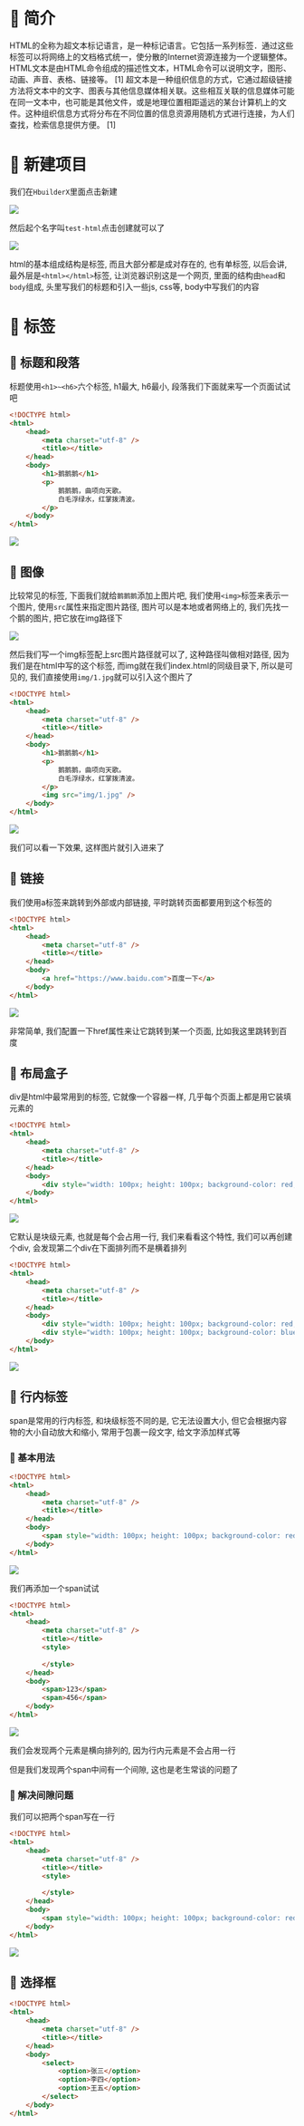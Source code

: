 # 🍎 简介

HTML的全称为超文本标记语言，是一种标记语言。它包括一系列标签．通过这些标签可以将网络上的文档格式统一，使分散的Internet资源连接为一个逻辑整体。HTML文本是由HTML命令组成的描述性文本，HTML命令可以说明文字，图形、动画、声音、表格、链接等。 [1] 
超文本是一种组织信息的方式，它通过超级链接方法将文本中的文字、图表与其他信息媒体相关联。这些相互关联的信息媒体可能在同一文本中，也可能是其他文件，或是地理位置相距遥远的某台计算机上的文件。这种组织信息方式将分布在不同位置的信息资源用随机方式进行连接，为人们查找，检索信息提供方便。 [1] 

# 🍎 新建项目

我们在`HbuilderX`里面点击新建

![](images/Pasted%20image%2020230109102828.png)

然后起个名字叫`test-html`点击创建就可以了

![](images/Pasted%20image%2020230109104023.png)

html的基本组成结构是标签, 而且大部分都是成对存在的, 也有单标签, 以后会讲, 最外层是`<html></html>`标签, 让浏览器识别这是一个网页, 里面的结构由`head`和`body`组成, 头里写我们的标题和引入一些js, css等, body中写我们的内容

# 🍎 标签

## 🌲 标题和段落

标题使用`<h1>~<h6>`六个标签, h1最大, h6最小, 段落我们下面就来写一个页面试试吧

```html
<!DOCTYPE html>
<html>
	<head>
		<meta charset="utf-8" />
		<title></title>
	</head>
	<body>
		<h1>鹅鹅鹅</h1>
		<p>
			鹅鹅鹅，曲项向天歌。
			白毛浮绿水，红掌拨清波。
		</p>
	</body>
</html>
```

![](images/Pasted%20image%2020230109103652.png)

## 🌲 图像

比较常见的标签, 下面我们就给`鹅鹅鹅`添加上图片吧, 我们使用`<img>`标签来表示一个图片, 使用`src`属性来指定图片路径, 图片可以是本地或者网络上的, 我们先找一个鹅的图片, 把它放在img路径下

![](images/Pasted%20image%2020230109105618.png)

然后我们写一个img标签配上src图片路径就可以了, 这种路径叫做相对路径, 因为我们是在html中写的这个标签, 而img就在我们index.html的同级目录下, 所以是可见的, 我们直接使用`img/1.jpg`就可以引入这个图片了

```html
<!DOCTYPE html>
<html>
	<head>
		<meta charset="utf-8" />
		<title></title>
	</head>
	<body>
		<h1>鹅鹅鹅</h1>
		<p>
			鹅鹅鹅，曲项向天歌。
			白毛浮绿水，红掌拨清波。
		</p>
		<img src="img/1.jpg" />
	</body>
</html>
```

![](images/Pasted%20image%2020230109105824.png)

我们可以看一下效果, 这样图片就引入进来了

## 🌲 链接

我们使用a标签来跳转到外部或内部链接, 平时跳转页面都要用到这个标签的

```html
<!DOCTYPE html>
<html>
	<head>
		<meta charset="utf-8" />
		<title></title>
	</head>
	<body>
		<a href="https://www.baidu.com">百度一下</a>
	</body>
</html>
```

![](images/Pasted%20image%2020230111100511.png)

非常简单, 我们配置一下href属性来让它跳转到某一个页面, 比如我这里跳转到百度

## 🌲 布局盒子

div是html中最常用到的标签, 它就像一个容器一样, 几乎每个页面上都是用它装填元素的

```html
<!DOCTYPE html>
<html>
	<head>
		<meta charset="utf-8" />
		<title></title>
	</head>
	<body>
		<div style="width: 100px; height: 100px; background-color: red;"></div>
	</body>
</html>
```

![](images/Pasted%20image%2020230111100434.png)

它默认是块级元素, 也就是每个会占用一行, 我们来看看这个特性, 我们可以再创建个div, 会发现第二个div在下面排列而不是横着排列

```html
<!DOCTYPE html>
<html>
	<head>
		<meta charset="utf-8" />
		<title></title>
	</head>
	<body>
		<div style="width: 100px; height: 100px; background-color: red;"></div>
		<div style="width: 100px; height: 100px; background-color: blue;"></div>
	</body>
</html>
```

![](images/Pasted%20image%2020230111100350.png)

## 🌲 行内标签

span是常用的行内标签, 和块级标签不同的是, 它无法设置大小, 但它会根据内容物的大小自动放大和缩小, 常用于包裹一段文字, 给文字添加样式等

### 🌸 基本用法

```html
<!DOCTYPE html>
<html>
	<head>
		<meta charset="utf-8" />
		<title></title>
	</head>
	<body>
		<span style="width: 100px; height: 100px; background-color: red;">123</span>
	</body>
</html>
```

![](images/Pasted%20image%2020230111101157.png)

我们再添加一个span试试

```html
<!DOCTYPE html>
<html>
	<head>
		<meta charset="utf-8" />
		<title></title>
		<style>
			
		</style>
	</head>
	<body>
		<span>123</span>
		<span>456</span>
	</body>
</html>
```

![](images/Pasted%20image%2020230111101607.png)

我们会发现两个元素是横向排列的, 因为行内元素是不会占用一行

但是我们发现两个span中间有一个间隙, 这也是老生常谈的问题了

### 🌸 解决间隙问题

我们可以把两个span写在一行

```html
<!DOCTYPE html>
<html>
	<head>
		<meta charset="utf-8" />
		<title></title>
		<style>
			
		</style>
	</head>
	<body>
		<span style="width: 100px; height: 100px; background-color: red;">123</span><span style="width: 100px; height: 100px; background-color: blue;">456</span>
	</body>
</html>
```

![](images/Pasted%20image%2020230111103306.png)

## 🌲 选择框

```html
<!DOCTYPE html>
<html>
	<head>
		<meta charset="utf-8" />
		<title></title>
	</head>
	<body>
		<select>
			<option>张三</option>
			<option>李四</option>
			<option>王五</option>
		</select>
	</body>
</html>
```






































